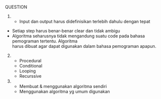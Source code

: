 QUESTION

1. - Input dan output harus didefinisikan terlebih dahulu dengan tepat

- Setiap step harus benar-benar clear dan tidak ambigu
- Algoritma seharusnya tidak mengandung suatu code pada bahasa pemograman tertentu. Algoritma  
  harus dibuat agar dapat digunakan dalam bahasa pemograman apapun.

2. - Procedural
   - Conditional
   - Looping
   - Recurssive

3. - Membuat & menggunakan algoritma sendiri
   - Menggunakan algoritma yg umum digunakan
